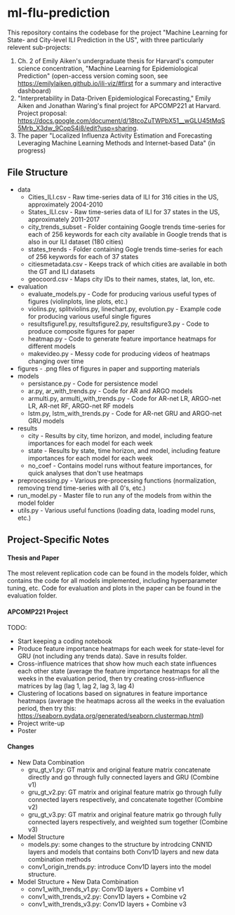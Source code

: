 # ml-flu-prediction

This repository contains the codebase for the project "Machine Learning for State- and City-level ILI Prediction in the US", with three
particularly relevent sub-projects:

1. Ch. 2 of Emily Aiken's undergraduate thesis for Harvard's computer science concentration, "Machine Learning for Epidemiological 
Prediction" (open-access version coming soon, see https://emilylaiken.github.io/ili-viz/#first for a summary and interactive dashboard)
2. "Interpretability in Data-Driven Epidemiological Forecasting," Emily Aiken and Jonathan Waring's final project for APCOMP221 at Harvard. Project proposal: https://docs.google.com/document/d/18tcoZuTWPbX51__wGLU45tMqS5Mrb_X3dw_9CopS4i8/edit?usp=sharing.
3. The paper "Localized Influenza Activity Estimation and Forecasting Leveraging Machine Learning Methods and Internet-based Data" (in progress)

## File Structure
- data
  - Cities_ILI.csv - Raw time-series data of ILI for 316 cities in the US, approximately 2004-2010
  - States_ILI.csv - Raw time-series data of ILI for 37 states in the US, approximately 2011-2017
  - city_trends_subset - Folder containing Google trends time-series for each of 256 keywords for each city available in Google trends 
  that is also in our ILI dataset (180 cities)
  - states_trends - Folder containing Gogle trends time-series for each of 256 keywords for each of 37 states
  - citiesmetadata.csv - Keeps track of which cities are available in both the GT and ILI datasets
  - geocoord.csv - Maps city IDs to their names, states, lat, lon, etc.
- evaluation
  - evaluate_models.py - Code for producing various useful types of figures (violinplots, line plots, etc.)
  - violins.py, splitviolins.py, linechart.py, evolution.py - Example code for producing various useful single figures
  - resultsfigure1.py, resultsfigure2.py, resultsfigure3.py - Code to produce composite figures for paper
  - heatmap.py - Code to generate feature importance heatmaps for different models 
  - makevideo.py - Messy code for producing videos of heatmaps changing over time 
- figures - .png files of figures in paper and supporting materials
- models
  - persistance.py - Code for persistence model
  - ar.py, ar_with_trends.py - Code for AR and ARGO models
  - armulti.py, armulti_with_trends.py - Code for AR-net LR, ARGO-net LR, AR-net RF, ARGO-net RF models
  - lstm.py, lstm_with_trends.py - Code for AR-net GRU and ARGO-net GRU models
- results
  - city - Results by city, time horizon, and model, including feature importances for each model for each week
  - state - Results by state, time horizon, and model, including feature importances for each model for each week
  - no_coef - Contains model runs without feature importances, for quick analyses that don't use heatmaps
- preprocessing.py - Various pre-processing functions (normalization, removing trend time-series with all 0's, etc.)
- run_model.py - Master file to run any of the models from within the model folder
- utils.py - Various useful functions (loading data, loading model runs, etc.)

## Project-Specific Notes

#### Thesis and Paper
The most relevent replication code can be found in the models folder, which contains the code for all models implemented, including 
hyperparameter tuning, etc. Code for evaluation and plots in the paper can be found in the evaluation folder.

#### APCOMP221 Project
TODO:
- Start keeping a coding notebook
- Produce feature importance heatmaps for each week for state-level for GRU (not including any trends data). Save in results folder.
- Cross-influence matrices that show how much each state influences each other state (average the feature importance heatmaps for all the weeks in the evaluation period, then try creating cross-influence matrices by lag (lag 1, lag 2, lag 3, lag 4)
- Clustering of locations based on signatures in feature importance heatmaps (average the heatmaps across all the weeks in the evaluation period, then try this: https://seaborn.pydata.org/generated/seaborn.clustermap.html)
- Project write-up
- Poster

#### Changes
- New Data Combination
  - gru_gt_v1.py: GT matrix and original feature matrix concatenate directly and go through fully connected layers and GRU (Combine v1)
  - gru_gt_v2.py: GT matrix and original feature matrix go through fully connected layers respectively, and concatenate together (Combine v2)
  - gru_gt_v3.py: GT matrix and original feature matrix go through fully connected layers respectively, and weighted sum together (Combine v3)
- Model Structure
  - models.py: some changes to the structure by introdcing CNN1D layers and models that contains both Conv1D layers and new data combination methods
  - conv1_origin_trends.py: introduce Conv1D layers into the model structure.
- Model Structure + New Data Combination
  - conv1_with_trends_v1.py: Conv1D layers + Combine v1
  - conv1_with_trends_v2.py: Conv1D layers + Combine v2
  - conv1_with_trends_v3.py: Conv1D layers + Combine v3
